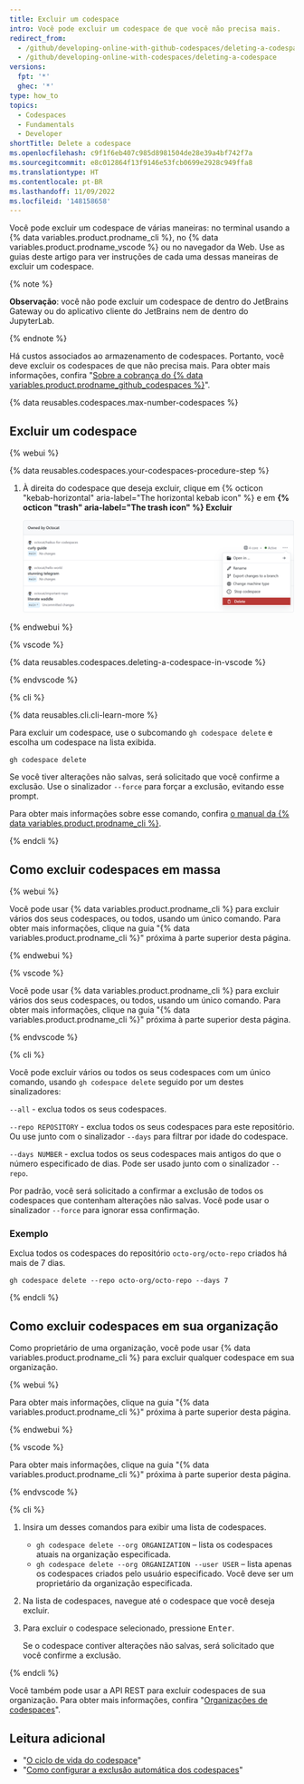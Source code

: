 ```yaml
---
title: Excluir um codespace
intro: Você pode excluir um codespace de que você não precisa mais.
redirect_from:
  - /github/developing-online-with-github-codespaces/deleting-a-codespace
  - /github/developing-online-with-codespaces/deleting-a-codespace
versions:
  fpt: '*'
  ghec: '*'
type: how_to
topics:
  - Codespaces
  - Fundamentals
  - Developer
shortTitle: Delete a codespace
ms.openlocfilehash: c9f1f6eb407c985d8981504de28e39a4bf742f7a
ms.sourcegitcommit: e8c012864f13f9146e53fcb0699e2928c949ffa8
ms.translationtype: HT
ms.contentlocale: pt-BR
ms.lasthandoff: 11/09/2022
ms.locfileid: '148158658'
---
```

Você pode excluir um codespace de várias maneiras: no terminal usando a {% data variables.product.prodname_cli %}, no {% data variables.product.prodname_vscode %} ou no navegador da Web. Use as guias deste artigo para ver instruções de cada uma dessas maneiras de excluir um codespace.

{% note %}

**Observação**: você não pode excluir um codespace de dentro do JetBrains Gateway ou do aplicativo cliente do JetBrains nem de dentro do JupyterLab.

{% endnote %}

Há custos associados ao armazenamento de codespaces. Portanto, você deve excluir os codespaces de que não precisa mais. Para obter mais informações, confira "[Sobre a cobrança do {% data variables.product.prodname_github_codespaces %}](/billing/managing-billing-for-github-codespaces/about-billing-for-github-codespaces)".

{% data reusables.codespaces.max-number-codespaces %}

## Excluir um codespace

{% webui %}

{% data reusables.codespaces.your-codespaces-procedure-step %}
1. À direita do codespace que deseja excluir, clique em {% octicon "kebab-horizontal" aria-label="The horizontal kebab icon" %} e em **{% octicon "trash" aria-label="The trash icon" %} Excluir**

   ![Botão Excluir](/assets/images/help/codespaces/delete-codespace.png)

{% endwebui %}

{% vscode %}

{% data reusables.codespaces.deleting-a-codespace-in-vscode %}

{% endvscode %}


{% cli %}

{% data reusables.cli.cli-learn-more %}

Para excluir um codespace, use o subcomando `gh codespace delete` e escolha um codespace na lista exibida.

```shell
gh codespace delete
```

Se você tiver alterações não salvas, será solicitado que você confirme a exclusão. Use o sinalizador `--force` para forçar a exclusão, evitando esse prompt.

Para obter mais informações sobre esse comando, confira [o manual da {% data variables.product.prodname_cli %}](https://cli.github.com/manual/gh_codespace_delete).

{% endcli %}

## Como excluir codespaces em massa

{% webui %}

Você pode usar {% data variables.product.prodname_cli %} para excluir vários dos seus codespaces, ou todos, usando um único comando. Para obter mais informações, clique na guia "{% data variables.product.prodname_cli %}" próxima à parte superior desta página.

{% endwebui %}

{% vscode %}

Você pode usar {% data variables.product.prodname_cli %} para excluir vários dos seus codespaces, ou todos, usando um único comando. Para obter mais informações, clique na guia "{% data variables.product.prodname_cli %}" próxima à parte superior desta página.

{% endvscode %}


{% cli %}

Você pode excluir vários ou todos os seus codespaces com um único comando, usando `gh codespace delete` seguido por um destes sinalizadores:

`--all` - exclua todos os seus codespaces.

`--repo REPOSITORY` - exclua todos os seus codespaces para este repositório. Ou use junto com o sinalizador `--days` para filtrar por idade do codespace.

`--days NUMBER` - exclua todos os seus codespaces mais antigos do que o número especificado de dias. Pode ser usado junto com o sinalizador `--repo`.

Por padrão, você será solicitado a confirmar a exclusão de todos os codespaces que contenham alterações não salvas. Você pode usar o sinalizador `--force` para ignorar essa confirmação. 

### Exemplo

Exclua todos os codespaces do repositório `octo-org/octo-repo` criados há mais de 7 dias.

```
gh codespace delete --repo octo-org/octo-repo --days 7
```

{% endcli %}

## Como excluir codespaces em sua organização

Como proprietário de uma organização, você pode usar {% data variables.product.prodname_cli %} para excluir qualquer codespace em sua organização.

{% webui %}

Para obter mais informações, clique na guia "{% data variables.product.prodname_cli %}" próxima à parte superior desta página.

{% endwebui %}

{% vscode %}

Para obter mais informações, clique na guia "{% data variables.product.prodname_cli %}" próxima à parte superior desta página.

{% endvscode %}

{% cli %}

1. Insira um desses comandos para exibir uma lista de codespaces.
   * `gh codespace delete --org ORGANIZATION` – lista os codespaces atuais na organização especificada. 
   * `gh codespace delete --org ORGANIZATION --user USER` – lista apenas os codespaces criados pelo usuário especificado.
   Você deve ser um proprietário da organização especificada.
1. Na lista de codespaces, navegue até o codespace que você deseja excluir.
1. Para excluir o codespace selecionado, pressione <kbd>Enter</kbd>.

   Se o codespace contiver alterações não salvas, será solicitado que você confirme a exclusão.

{% endcli %}

Você também pode usar a API REST para excluir codespaces de sua organização. Para obter mais informações, confira "[Organizações de codespaces](/rest/codespaces/organizations#delete-a-codespace-from-the-organization)".

## Leitura adicional
- "[O ciclo de vida do codespace](/codespaces/developing-in-codespaces/the-codespace-lifecycle)"
- "[Como configurar a exclusão automática dos codespaces](/codespaces/customizing-your-codespace/configuring-automatic-deletion-of-your-codespaces)"
